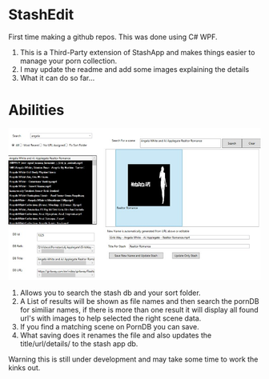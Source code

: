 # StashEdit
First time making a github repos. This was done using C# WPF.


1. This is a Third-Party extension of StashApp and makes things easier to manage your porn collection.
2. I may update the readme and add some images explaining the details
3. What it can do so far...

# Abilities

![image](https://github.com/Mfkisdo/StashEdit/blob/master/StashEdit/Images/Example1.jpg)
    
1. Allows you to search the stash db and your sort folder.
2. A List of results will be shown as file names and then search the pornDB for similiar names, if there is more than one result it will display all found url's with images to help selected
  the right scene data.
3. If you find a matching scene on PornDB you can save.
4. What saving does it renames the file and also updates the title/url/details/ to the stash app db. 

Warning this is still under development and may take some time to work the kinks out.
